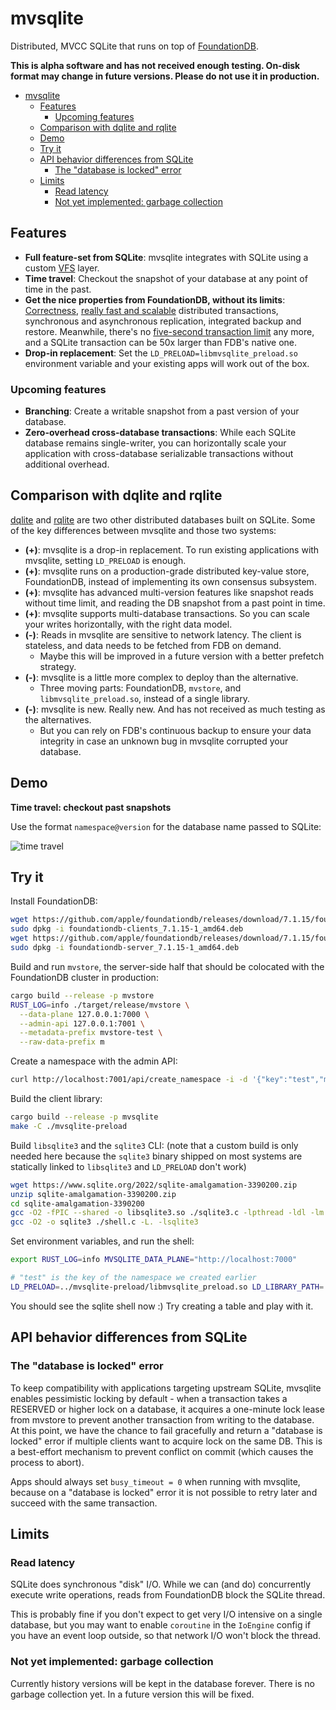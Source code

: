 # mvsqlite

Distributed, MVCC SQLite that runs on top of [FoundationDB](https://github.com/apple/foundationdb).

**This is alpha software and has not received enough testing. On-disk format may change in future versions. Please do not use it in production.**

- [mvsqlite](#mvsqlite)
  - [Features](#features)
    - [Upcoming features](#upcoming-features)
  - [Comparison with dqlite and rqlite](#comparison-with-dqlite-and-rqlite)
  - [Demo](#demo)
  - [Try it](#try-it)
  - [API behavior differences from SQLite](#api-behavior-differences-from-sqlite)
    - [The "database is locked" error](#the-database-is-locked-error)
  - [Limits](#limits)
    - [Read latency](#read-latency)
    - [Not yet implemented: garbage collection](#not-yet-implemented-garbage-collection)

## Features

- **Full feature-set from SQLite**: mvsqlite integrates with SQLite using a custom [VFS](https://www.sqlite.org/vfs.html) layer.
- **Time travel**: Checkout the snapshot of your database at any point of time in the past.
- **Get the nice properties from FoundationDB, without its limits**: [Correctness](https://apple.github.io/foundationdb/testing.html), [really fast and scalable](https://apple.github.io/foundationdb/performance.html) distributed transactions, synchronous and asynchronous replication, integrated backup and restore. Meanwhile, there's no [five-second transaction limit](https://apple.github.io/foundationdb/known-limitations.html) any more, and a SQLite transaction can be 50x larger than FDB's native one.
- **Drop-in replacement**: Set the `LD_PRELOAD=libmvsqlite_preload.so` environment variable and your existing apps will work out of the box.

### Upcoming features

- **Branching**: Create a writable snapshot from a past version of your database.
- **Zero-overhead cross-database transactions**: While each SQLite database remains single-writer, you can horizontally scale your application with cross-database serializable transactions without additional overhead.

## Comparison with dqlite and rqlite

[dqlite](https://github.com/canonical/dqlite) and [rqlite](https://github.com/rqlite/rqlite) are two other distributed databases built on SQLite. Some of the key differences between mvsqlite and those two systems:

- **(+)**: mvsqlite is a drop-in replacement. To run existing applications with mvsqlite, setting `LD_PRELOAD` is enough.
- **(+)**: mvsqlite runs on a production-grade distributed key-value store, FoundationDB, instead of implementing its own consensus subsystem.
- **(+)**: mvsqlite has advanced multi-version features like snapshot reads without time limit, and reading the DB snapshot from a past point in time.
- **(+)**: mvsqlite supports multi-database transactions. So you can scale your writes horizontally, with the right data model.
- **(-)**: Reads in mvsqlite are sensitive to network latency. The client is stateless, and data needs to be fetched from FDB on demand.
  - Maybe this will be improved in a future version with a better prefetch strategy.
- **(-)**: mvsqlite is a little more complex to deploy than the alternative.
  - Three moving parts: FoundationDB, `mvstore`, and `libmvsqlite_preload.so`, instead of a single library.
- **(-)**: mvsqlite is new. Really new. And has not received as much testing as the alternatives.
  - But you can rely on FDB's continuous backup to ensure your data integrity in case an unknown bug in mvsqlite corrupted your database.

## Demo

**Time travel: checkout past snapshots**

Use the format `namespace@version` for the database name passed to SQLite:

![time travel](https://img.planet.ink/zhy/2022-07-27-154fef13e84d-207ea4945637b054b98be711396adc94.png)

## Try it

Install FoundationDB:

```bash
wget https://github.com/apple/foundationdb/releases/download/7.1.15/foundationdb-clients_7.1.15-1_amd64.deb
sudo dpkg -i foundationdb-clients_7.1.15-1_amd64.deb
wget https://github.com/apple/foundationdb/releases/download/7.1.15/foundationdb-server_7.1.15-1_amd64.deb
sudo dpkg -i foundationdb-server_7.1.15-1_amd64.deb
```

Build and run `mvstore`, the server-side half that should be colocated with the FoundationDB cluster in production:

```bash
cargo build --release -p mvstore
RUST_LOG=info ./target/release/mvstore \
  --data-plane 127.0.0.1:7000 \
  --admin-api 127.0.0.1:7001 \
  --metadata-prefix mvstore-test \
  --raw-data-prefix m
```

Create a namespace with the admin API:

```bash
curl http://localhost:7001/api/create_namespace -i -d '{"key":"test","metadata":""}'
```

Build the client library:

```bash
cargo build --release -p mvsqlite
make -C ./mvsqlite-preload
```

Build `libsqlite3` and the `sqlite3` CLI: (note that a custom build is only needed here because the `sqlite3` binary shipped on most systems are statically linked to `libsqlite3` and `LD_PRELOAD` don't work)

```bash
wget https://www.sqlite.org/2022/sqlite-amalgamation-3390200.zip
unzip sqlite-amalgamation-3390200.zip
cd sqlite-amalgamation-3390200
gcc -O2 -fPIC --shared -o libsqlite3.so ./sqlite3.c -lpthread -ldl -lm
gcc -O2 -o sqlite3 ./shell.c -L. -lsqlite3
```

Set environment variables, and run the shell:

```bash
export RUST_LOG=info MVSQLITE_DATA_PLANE="http://localhost:7000"

# "test" is the key of the namespace we created earlier
LD_PRELOAD=../mvsqlite-preload/libmvsqlite_preload.so LD_LIBRARY_PATH=. ./sqlite3 test
```

You should see the sqlite shell now :) Try creating a table and play with it.

## API behavior differences from SQLite

### The "database is locked" error

To keep compatibility with applications targeting upstream SQLite, mvsqlite enables pessimistic locking by default - when a transaction takes a RESERVED or higher lock on a database, it acquires a one-minute lock lease from mvstore to prevent another transaction from writing to the database. At this point, we have the chance to fail gracefully and return a "database is locked" error if multiple clients want to acquire lock on the same DB. This is a best-effort mechanism to prevent conflict on commit (which causes the process to abort).

Apps should always set `busy_timeout = 0` when running with mvsqlite, because on a "database is locked" error it is not possible to retry later and succeed with the same transaction.

## Limits

### Read latency

SQLite does synchronous "disk" I/O. While we can (and do) concurrently execute write operations, reads from FoundationDB block the SQLite thread.

This is probably fine if you don't expect to get very I/O intensive on a single database, but you may want to enable `coroutine` in the `IoEngine` config if you have an event loop outside, so that network I/O won't block the thread.

### Not yet implemented: garbage collection

Currently history versions will be kept in the database forever. There is no garbage collection yet. In a future version this will be fixed.
